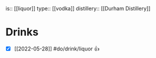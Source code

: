 is:: [[liquor]]
type:: [[vodka]]
distillery:: [[Durham Distillery]]

# Drinks
- [x] [[2022-05-28]] #do/drink/liquor 👍
